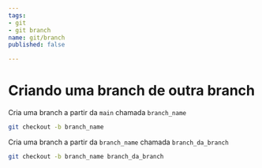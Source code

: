 ```yaml
---
tags:
- git
- git branch
name: git/branch
published: false

---
```

# Criando uma branch de outra branch

Cria uma branch a partir da `main` chamada `branch_name`
```bash
git checkout -b branch_name
````

Cria uma branch a partir da `branch_name` chamada `branch_da_branch` 
```bash
git checkout -b branch_name branch_da_branch
```